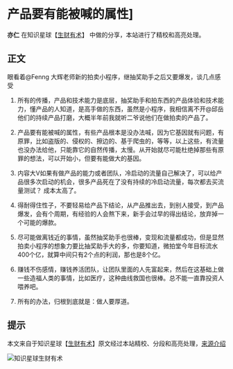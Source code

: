 # 产品要有能被喊的属性] 

**亦仁** 在知识星球【[生财有术](../README.md)】 中做的分享，本站进行了精校和高亮处理。

## 正文

眼看着@Fenng      大辉老师新的拍卖小程序，继抽奖助手之后又要爆发，谈几点感受

1. 所有的传播，产品和技术能力是底层，抽奖助手和拍东西的产品体验和技术能力，懂产品的人知道，是高手做的东西，虽然是小程序，我相信离不开@邱岳      他们的持续产品打磨，大概半年前我就听二爷说他们在做拍卖的产品了。

2. 产品要有能被喊的属性，有些产品根本是没办法喊，因为它基因就有问题，有原罪，比如盗版的、侵权的、擦边的、基于爬虫的，等等，以上这些，有流量也没办法给他，只能靠它的自然传播，太慢。从开始就尽可能杜绝掉那些有原罪的想法，可以开始小，但要有能做大的基因。

3. 内容大V如果有做产品的能力或者团队，冷启动的流量自己解决了，可以给产品很多次启动的机会，很多产品死在了没有持续的冷启动流量，每次都去买流量测试？ 成本太高了。

4. 得耐得住性子，不要轻易给产品下结论，从产品推出去，到别人接受，到产品爆发，会有个周期，有经验的人会熬下来，新手会过早的得出结论，放弃掉一个可能的爆款。

5. 尽可能做离钱近的事情，虽然抽奖助手也很棒，变现和流量都成功，但是显然拍卖小程序的想象力要比抽奖助手大的多，你要知道，微拍堂今年目标流水400个亿，就算中间只有2个点的利润，那也是8个亿。

6. 赚钱不伤感情，赚钱养活团队，让团队里面的人先富起来，然后在这基础上做一些造福人类的事情，比如医疗，这种曲线救国也很棒。总不能一直靠投资人喂养吧。 

7. 所有的办法，归根到底就是：做人要厚道。

## 提示

本文来自于知识星球【[生财有术](https://www.lijiaocn.com/img/xiaomiquan-scys.png)】原文经过本站精校、分段和高亮处理，[来源介绍](../README.md)

![知识星球生财有术](https://www.lijiaocn.com/img/xiaomiquan-scys.png)
